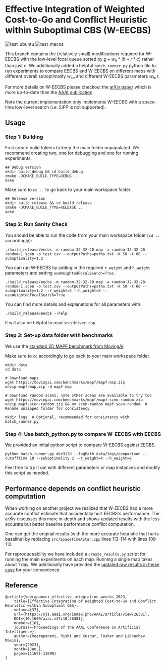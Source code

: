# Effective Integration of Weighted Cost-to-Go and Conflict Heuristic within Suboptimal CBS (W-EECBS)
![test_ubuntu](https://github.com/Jiaoyang-Li/EECBS/actions/workflows/test_ubuntu.yml/badge.svg)
![test_macos](https://github.com/Jiaoyang-Li/EECBS/actions/workflows/test_macos.yml/badge.svg)


This branch contains the (relatively small) modifications required for W-EECBS with the low-level focal queue sorted by $g + w_h * (h + r * c)$ rather than just $c$.
We additionally added a helpful `batch_runner.py` python file to run experiments to compare EECBS and W-EECBS on different maps with different overall suboptimality $w_{so}$ and different W-EECBS parameters $w_h, r$.

For more details on W-EECBS please checkout the [arXiv paper](https://arxiv.org/abs/2205.11624) which is more up-to-date than the [AAAI publication](https://ojs.aaai.org/index.php/AAAI/article/view/26381). 

Note the current implementation only implements W-EECBS with a space-time low-level search (i.e. SIPP is not supported).

## Usage
### Step 1: Building
First create build folders to keep the main folder unpopulated. We recommend creating two, one for debugging and one for running experiments.

```shell script
## Debug version
mkdir build_debug && cd build_debug
cmake -DCMAKE_BUILD_TYPE=DEBUG ..
make
```

Make sure to `cd ..` to go back to your main workspace folder.

```shell script
## Release version
mkdir build_release && cd build_release
cmake -DCMAKE_BUILD_TYPE=RELEASE ..
make
```

### Step 2: Run Sanity Check

You should be able to run the code from your main workspace folder (`cd ..` accordingly):
```
./build_release/eecbs -m random-32-32-20.map -a random-32-32-20-random-1.scen -o test.csv --outputPaths=paths.txt -k 50 -t 60 --suboptimality=1.2 
```

You can run W-EECBS by adding in the required `r_weight` and `h_weight` parameters and setting `useWeightedFocalSearch=True`.
```
./build_release/eecbs -m random-32-32-20.map -a random-32-32-20-random-1.scen -o test.csv --outputPaths=paths.txt -k 50 -t 60 --suboptimality=1.2 --r_weight=4 --h_weight=8 --useWeightedFocalSearch=True
```
You can find more details and explanations for all parameters with:
```
./build_release/eecbs --help
```
It will also be helpful to read `src/driver.cpp`.


### Step 3: Set-up data folder with benchmarks
We use the [standard 2D MAPF benchmark from MovingAI](https://movingai.com/benchmarks/mapf/index.html).

Make sure to `cd` accordingly to go back to your main workspace folder.
```shell script
mkdir data
cd data

# Download maps
wget https://movingai.com/benchmarks/mapf/mapf-map.zip
unzip mapf-map.zip -d mapf-map

# Download random scens; note other scens are available to try too
wget https://movingai.com/benchmarks/mapf/mapf-scen-random.zip
unzip mapf-scen-random.zip && mv scen-random mapf-scen-random  # Rename unzipped folder for consistency

mkdir logs  # Optional, recommended for consistency with batch_runner.py
``` 

### Step 4: Use batch_python.py to compare W-EECBS with EECBS
We provided an initial python script to compare W-EECBS against EECBS.
```shell script
python batch_runner.py den312d --logPath data/logs/comparison --cutoffTime 10 --suboptimality 2 --r_weight=4 --h_weight=8
```
Feel free to try it out with different parameters or map instances and modify this script as needed.

## Performance depends on conflict heuristic computation
When working on another project we realized that W-EECBS had a more accurate conflict estimate that accidentally hurt EECBS's performance. The arXiv discusses this more in-depth and shows updated results with the less accurate but better baseline performance conflict computation.

One can get the original results (with the more accurate heuristic that hurts baseline) by replacing `src/SpaceTimeAStar.cpp` lines 113-114 with lines 109-112.

For reproduceability we have included a `create_results.py` script for running the main experiments on each map. Running a single map takes about 1 day. We additionally have provided the [updated raw results in these csvs](https://drive.google.com/drive/folders/14CYl_WAOop0yhHOEl1gqPaEIHjLRP5vO?usp=drive_link) for your convenience.

## Reference
```
@article{Veerapaneni_effective_integration_weecbs_2023,
    title={Effective Integration of Weighted Cost-to-Go and Conflict Heuristic within Suboptimal CBS},
    volume={37},
    url={https://ojs.aaai.org/index.php/AAAI/article/view/26381},
    DOI={10.1609/aaai.v37i10.26381},
    number={10},
    journal={Proceedings of the AAAI Conference on Artificial Intelligence},
    author={Veerapaneni, Rishi and Kusnur, Tushar and Likhachev, Maxim},
    year={2023},
    month={Jun.},
    pages={11691-11698}
}
```
